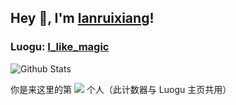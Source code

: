 ## Hey 👋, I'm [lanruixiang](https://lanruixiang.github.io/)!

### Luogu: [I_like_magic](https://www.luogu.com.cn/user/778235)

![Github Stats](https://github-readme-stats.vercel.app/api?username=lanruixiang&show_icons=true) 

你是来这里的第 [![](https://badges.toozhao.com/badges/01GN479A8NQR9R4Z210BFT4YF4/orange.svg)](https://badges.toozhao.com/stats/01GN479A8NQR9R4Z210BFT4YF4 "Page Views") 个人（此计数器与 Luogu 主页共用）

<!---
lanruixiang/lanruixiang is a ✨ special ✨ repository because its `README.md` (this file) appears on your GitHub profile.
You can click the Preview link to take a look at your changes.
- 👋 Hi, I’m @lanruixiang
- 👀 I’m interested in ...
- 🌱 I’m currently learning ...
- 💞️ I’m looking to collaborate on ...
- 📫 How to reach me ...
--->
